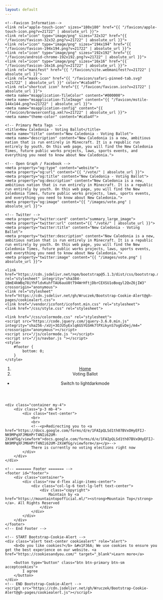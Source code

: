 ```yaml
---
layout: default
---
```


<html lang="en">

<head>
    <meta name="viewport" content="width=device-width, initial-scale=1">
    <!--<meta http-equiv="refresh" content="7; url='https://docs.google.com/forms/d/e/1FAIpQLSd1th07BVxOHyEFIJ-NK9MPqXFJM6HPrT4NIi62UM-2XsWfGg/viewform'" />-->

    <!--Favicon Information-->
    <link rel="apple-touch-icon" sizes="180x180" href="{{ "/favicon/apple-touch-icon.png?v=21722" | absolute_url }}">
    <link rel="icon" type="image/png" sizes="32x32" href="{{ "/favicon/favicon-32x32.png?v=21722" | absolute_url }}">
    <link rel="icon" type="image/png" sizes="194x194" href="{{ "/favicon/favicon-194x194.png?v=21722" | absolute_url }}">
    <link rel="icon" type="image/png" sizes="192x192" href="{{ "/favicon/android-chrome-192x192.png?v=21722" | absolute_url }}">
    <link rel="icon" type="image/png" sizes="16x16" href="{{ "/favicon/favicon-16x16.png?v=21722" | absolute_url }}">
    <link rel="manifest" href="{{ "/favicon/site.webmanifest?v=21722" | absolute_url }}">
    <link rel="mask-icon" href="{{ "/favicon/safari-pinned-tab.svg?v=21722" | absolute_url }}" color="#ca5a4f">
    <link rel="shortcut icon" href="{{ "/favicon/favicon.ico?v=21722" | absolute_url }}">
    <meta name="msapplication-TileColor" content="#000000">
    <meta name="msapplication-TileImage" content="{{ "/favicon/mstile-144x144.png?v=21722" | absolute_url }}">
    <meta name="msapplication-config" content="{{ "/favicon/browserconfig.xml?v=21722" | absolute_url }}">
    <meta name="theme-color" content="#ca5a4f">

    <!-- Primary Meta Tags -->
    <title>New Caledonia - Voting Ballot</title>
    <meta name="title" content="New Caledonia - Voting Ballot">
    <meta name="description" content="New Caledonia is a new, ambitious nation that is run entirely in Minecraft. It is a republic run entirely by youth. On this web page, you will find the New Caledonia Times, future public works projects, laws, sports events, and everything you need to know about New Caledonia.">

    <!-- Open Graph / Facebook -->
    <meta property="og:type" content="website">
    <meta property="og:url" content="{{ "/vote/" | absolute_url }}">
    <meta property="og:title" content="New Caledonia - Voting Ballot">
    <meta property="og:description" content="New Caledonia is a new, ambitious nation that is run entirely in Minecraft. It is a republic run entirely by youth. On this web page, you will find the New Caledonia Times, future public works projects, laws, sports events, and everything you need to know about New Caledonia.">
    <meta property="og:image" content="{{ "/images/vote.png" | absolute_url }}">

    <!-- Twitter -->
    <meta property="twitter:card" content="summary_large_image">
    <meta property="twitter:url" content="{{ "/vote/" | absolute_url }}">
    <meta property="twitter:title" content="New Caledonia - Voting Ballot">
    <meta property="twitter:description" content="New Caledonia is a new, ambitious nation that is run entirely in Minecraft. It is a republic run entirely by youth. On this web page, you will find the New Caledonia Times, future public works projects, laws, sports events, and everything you need to know about New Caledonia.">
    <meta property="twitter:image" content="{{ "/images/vote.png" | absolute_url }}">

    <link href="https://cdn.jsdelivr.net/npm/bootstrap@5.1.3/dist/css/bootstrap.min.css" rel="stylesheet" integrity="sha384-1BmE4kWBq78iYhFldvKuhfTAU6auU8tT94WrHftjDbrCEXSU1oBoqyl2QvZ6jIW3" crossorigin="anonymous">
    <link rel="stylesheet" href="https://cdn.jsdelivr.net/gh/Wruczek/Bootstrap-Cookie-Alert@gh-pages/cookiealert.css">
    <link href="/vendor/icofont/icofont.min.css" rel="stylesheet">
    <link href="/css/style.css" rel="stylesheet">

    <link href="/css/colormode.css" rel="stylesheet">
    <script src="https://code.jquery.com/jquery-3.6.0.min.js" integrity="sha256-/xUj+3OJU5yExlq6GSYGSHk7tPXikynS7ogEvDej/m4=" crossorigin="anonymous"></script>
    <script src="/js/colormode.js "></script>
    <script src="/js/navbar.js "></script>
    <style>
        #footer {
            bottom: 0;
        }
    </style>
</head>

<body>
    <!-- ======= Header ======= -->
    <header id="header" class="fixed-top d-flex align-items-center" data-aos="zoom-out-down">
        <div class="container d-flex align-items-center">
            <nav aria-label="breadcrumb">
                <ol class="breadcrumb">
                    <li class="breadcrumb-item"><a href="https://dash.newcaledonia.us/">Home</a></li>
                    <li class="breadcrumb-item active" aria-current="page">Voting Ballot</li>
                </ol>
            </nav>
        </div>
        <nav class="nav-menu d-none d-lg-block">
            <ul>
                <li class="get-started btn" id="darkToggle" ontouchstart="touchDark()" onclick="touchDark();">Switch to
                    <span class=" dark-only">light</span><span class="light-only">dark</span>mode
                </li>
            </ul>
        </nav>
    </header>
    <!-- End Header -->

    <div class="container my-4">
        <div class="p-3 mb-4">
            <div class="text-center">
                <br>
                <br>
                <!--<p>Redirecting you to <a href="https://docs.google.com/forms/d/e/1FAIpQLSd1th07BVxOHyEFIJ-NK9MPqXFJM6HPrT4NIi62UM-2XsWfGg/viewform">docs.google.com/forms/d/e/1FAIpQLSd1th07BVxOHyEFIJ-NK9MPqXFJM6HPrT4NIi62UM-2XsWfGg/viewform</a></p>-->
                There is currently no voting elections right now
            </div>
        </div>
    </div>

    <!-- ======= Footer ======= -->
    <footer id="footer">
        <div class="container">
            <div class="row d-flex align-items-center">
                <div class="col-lg-6 text-lg-left text-center">
                    <div class="copyright">
                        Maintain by <a href="https://mountaintopofficial.ml/"><strong>Mountain Top</strong></a>. All Rights Reserved
                    </div>
                </div>
            </div>
        </div>
    </footer>
    <!-- End Footer -->

    <!-- START Bootstrap-Cookie-Alert -->
    <div class="alert text-center cookiealert" role="alert">
        <b>Do you like cookies?</b> &#x1F36A; We use cookies to ensure you get the best experience on our website. <a href="https://cookiesandyou.com/" target="_blank">Learn more</a>

        <button type="button" class="btn btn-primary btn-sm acceptcookies">
            I agree
        </button>
    </div>
    <!-- END Bootstrap-Cookie-Alert -->
    <script src="https://cdn.jsdelivr.net/gh/Wruczek/Bootstrap-Cookie-Alert@gh-pages/cookiealert.js"></script>

</body>

</html>